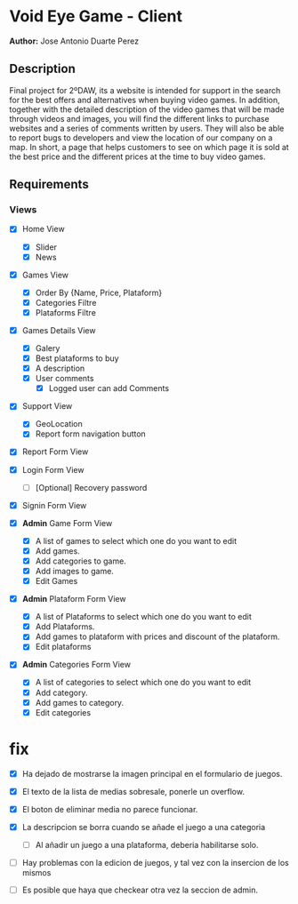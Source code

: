 # Void Eye Game - Client
**Author:** Jose Antonio Duarte Perez

## Description
Final project for 2ºDAW, its a website is intended for support in the search for the best offers and alternatives when buying video games. In addition, together with the detailed description of the video games that will be made through videos and images, you will find the different links to purchase websites and a series of comments written by users. They will also be able to report bugs to developers and view the location of our company on a map. In short, a page that helps customers to see on which page it is sold at the best price and the different prices at the time to buy video games.

## Requirements
### Views
- [X] Home View
    - [X] Slider
    - [X] News
- [X] Games View
    - [X] Order By {Name, Price, Plataform}
    - [X] Categories Filtre
    - [X] Plataforms Filtre
- [X] Games Details View
    - [X] Galery
    - [X] Best plataforms to buy
    - [X] A description
    - [X] User comments
        - [X] Logged user can add Comments
- [X] Support View
    - [X] GeoLocation
    - [X] Report form navigation button
- [X] Report Form View
- [X] Login Form View
    - [ ] [Optional] Recovery password
- [X] Signin Form View

- [X] **Admin** Game Form View
    - [X] A list of games to select which one do you want to edit
    - [X] Add games.
    - [X] Add categories to game.
    - [X] Add images to game.
    - [X] Edit Games
- [X] **Admin** Plataform Form View
    - [X] A list of Plataforms to select which one do you want to edit
    - [X] Add Plataforms.
    - [X] Add games to plataform with prices and discount of the plataform.
    - [X] Edit plataforms
- [X] **Admin** Categories Form View
    - [X] A list of categories to select which one do you want to edit
    - [X] Add category.
    - [X] Add games to category.
    - [X] Edit categories

# fix
- [X] Ha dejado de mostrarse la imagen principal en el formulario de juegos.
- [X] El texto de la lista de medias sobresale, ponerle un overflow.
- [X] El boton de eliminar media no parece funcionar.
- [X] La descripcion se borra cuando se añade el juego a una categoria

    - [ ] Al añadir un juego a una plataforma, deberia habilitarse solo.

- [ ] Hay problemas con la edicion de juegos, y tal vez con la insercion de los mismos

- [ ] Es posible que haya que checkear otra vez la seccion de admin.
